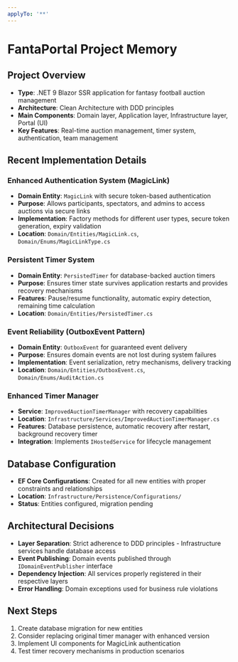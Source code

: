```yaml
---
applyTo: '**'
---
```


# FantaPortal Project Memory

## Project Overview
- **Type**: .NET 9 Blazor SSR application for fantasy football auction management
- **Architecture**: Clean Architecture with DDD principles
- **Main Components**: Domain layer, Application layer, Infrastructure layer, Portal (UI)
- **Key Features**: Real-time auction management, timer system, authentication, team management

## Recent Implementation Details

### Enhanced Authentication System (MagicLink)
- **Domain Entity**: `MagicLink` with secure token-based authentication
- **Purpose**: Allows participants, spectators, and admins to access auctions via secure links
- **Implementation**: Factory methods for different user types, secure token generation, expiry validation
- **Location**: `Domain/Entities/MagicLink.cs`, `Domain/Enums/MagicLinkType.cs`

### Persistent Timer System
- **Domain Entity**: `PersistedTimer` for database-backed auction timers
- **Purpose**: Ensures timer state survives application restarts and provides recovery mechanisms
- **Features**: Pause/resume functionality, automatic expiry detection, remaining time calculation
- **Location**: `Domain/Entities/PersistedTimer.cs`

### Event Reliability (OutboxEvent Pattern)
- **Domain Entity**: `OutboxEvent` for guaranteed event delivery
- **Purpose**: Ensures domain events are not lost during system failures
- **Implementation**: Event serialization, retry mechanisms, delivery tracking
- **Location**: `Domain/Entities/OutboxEvent.cs`, `Domain/Enums/AuditAction.cs`

### Enhanced Timer Manager
- **Service**: `ImprovedAuctionTimerManager` with recovery capabilities
- **Location**: `Infrastructure/Services/ImprovedAuctionTimerManager.cs`
- **Features**: Database persistence, automatic recovery after restart, background recovery timer
- **Integration**: Implements `IHostedService` for lifecycle management

## Database Configuration
- **EF Core Configurations**: Created for all new entities with proper constraints and relationships
- **Location**: `Infrastructure/Persistence/Configurations/`
- **Status**: Entities configured, migration pending

## Architectural Decisions
- **Layer Separation**: Strict adherence to DDD principles - Infrastructure services handle database access
- **Event Publishing**: Domain events published through `IDomainEventPublisher` interface
- **Dependency Injection**: All services properly registered in their respective layers
- **Error Handling**: Domain exceptions used for business rule violations

## Next Steps
1. Create database migration for new entities
2. Consider replacing original timer manager with enhanced version
3. Implement UI components for MagicLink authentication
4. Test timer recovery mechanisms in production scenarios
